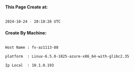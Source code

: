 
   
#### This Page Create at:

```bash

2024-10-24 - 20:18:26 UTC

```

#### Create By Machine:

```bash

Host Name : fv-az1113-88

platform  : Linux-6.5.0-1025-azure-x86_64-with-glibc2.35

Ip Local  : 10.1.0.193

```

